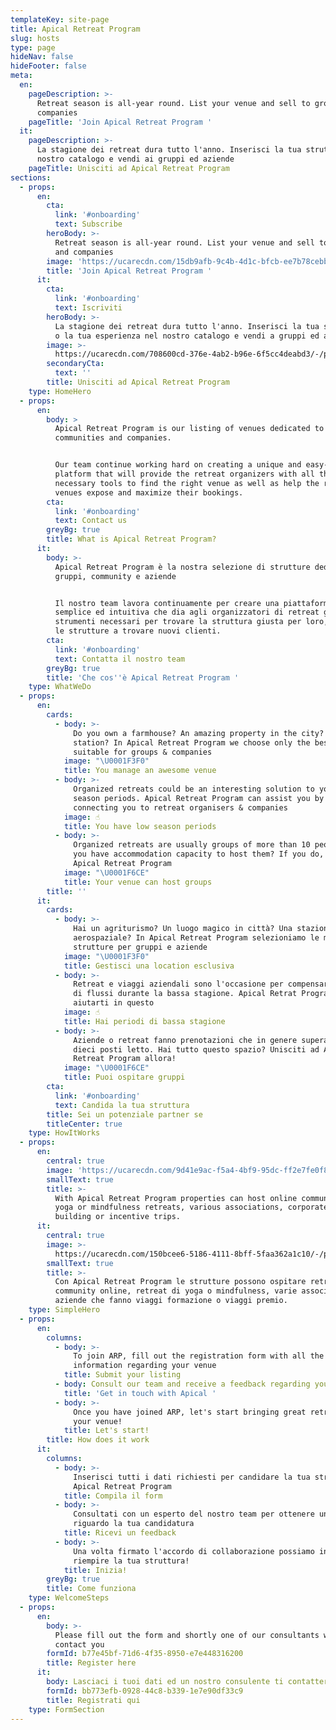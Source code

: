 ```yaml
---
templateKey: site-page
title: Apical Retreat Program
slug: hosts
type: page
hideNav: false
hideFooter: false
meta:
  en:
    pageDescription: >-
      Retreat season is all-year round. List your venue and sell to groups and
      companies
    pageTitle: 'Join Apical Retreat Program '
  it:
    pageDescription: >-
      La stagione dei retreat dura tutto l'anno. Inserisci la tua struttura nel
      nostro catalogo e vendi ai gruppi ed aziende
    pageTitle: Unisciti ad Apical Retreat Program
sections:
  - props:
      en:
        cta:
          link: '#onboarding'
          text: Subscribe
        heroBody: >-
          Retreat season is all-year round. List your venue and sell to groups
          and companies
        image: 'https://ucarecdn.com/15db9afb-9c4b-4d1c-bfcb-ee7b78cebbec/'
        title: 'Join Apical Retreat Program '
      it:
        cta:
          link: '#onboarding'
          text: Iscriviti
        heroBody: >-
          La stagione dei retreat dura tutto l'anno. Inserisci la tua struttura
          o la tua esperienza nel nostro catalogo e vendi a gruppi ed aziende
        image: >-
          https://ucarecdn.com/708600cd-376e-4ab2-b96e-6f5cc4deabd3/-/preview/-/enhance/55/
        secondaryCta:
          text: ''
        title: Unisciti ad Apical Retreat Program
    type: HomeHero
  - props:
      en:
        body: >
          Apical Retreat Program is our listing of venues dedicated to groups,
          communities and companies.


          Our team continue working hard on creating a unique and easy-to-use
          platform that will provide the retreat organizers with all the
          necessary tools to find the right venue as well as help the retreat
          venues expose and maximize their bookings.
        cta:
          link: '#onboarding'
          text: Contact us
        greyBg: true
        title: What is Apical Retreat Program?
      it:
        body: >-
          Apical Retreat Program è la nostra selezione di strutture dedicate a
          gruppi, community e aziende


          Il nostro team lavora continuamente per creare una piattaforma
          semplice ed intuitiva che dia agli organizzatori di retreat gli
          strumenti necessari per trovare la struttura giusta per loro, ed anche
          le strutture a trovare nuovi clienti.
        cta:
          link: '#onboarding'
          text: Contatta il nostro team
        greyBg: true
        title: 'Che cos''è Apical Retreat Program '
    type: WhatWeDo
  - props:
      en:
        cards:
          - body: >-
              Do you own a farmhouse? An amazing property in the city? A space
              station? In Apical Retreat Program we choose only the best venues
              suitable for groups & companies
            image: "\U0001F3F0"
            title: You manage an awesome venue
          - body: >-
              Organized retreats could be an interesting solution to your low
              season periods. Apical Retreat Program can assist you by
              connecting you to retreat organisers & companies 
            image: ☝
            title: You have low season periods
          - body: >-
              Organized retreats are usually groups of more than 10 people. Do
              you have accommodation capacity to host them? If you do, join
              Apical Retreat Program 
            image: "\U0001F6CE"
            title: Your venue can host groups
        title: ''
      it:
        cards:
          - body: >-
              Hai un agriturismo? Un luogo magico in città? Una stazione
              aerospaziale? In Apical Retreat Program selezioniamo le migliori
              strutture per gruppi e aziende
            image: "\U0001F3F0"
            title: Gestisci una location esclusiva
          - body: >-
              Retreat e viaggi aziendali sono l'occasione per compensare il calo
              di flussi durante la bassa stagione. Apical Retrat Program può
              aiutarti in questo
            image: ☝
            title: Hai periodi di bassa stagione
          - body: >-
              Aziende o retreat fanno prenotazioni che in genere superano i
              dieci posti letto. Hai tutto questo spazio? Unisciti ad Apical
              Retreat Program allora! 
            image: "\U0001F6CE"
            title: Puoi ospitare gruppi
        cta:
          link: '#onboarding'
          text: Candida la tua struttura
        title: Sei un potenziale partner se
        titleCenter: true
    type: HowItWorks
  - props:
      en:
        central: true
        image: 'https://ucarecdn.com/9d41e9ac-f5a4-4bf9-95dc-ff2e7fe0f8c4/'
        smallText: true
        title: >-
          With Apical Retreat Program properties can host online communities,
          yoga or mindfulness retreats, various associations, corporate team
          building or incentive trips.
      it:
        central: true
        image: >-
          https://ucarecdn.com/150bcee6-5186-4111-8bff-5faa362a1c10/-/preview/-/enhance/14/
        smallText: true
        title: >-
          Con Apical Retreat Program le strutture possono ospitare retreat di
          community online, retreat di yoga o mindfulness, varie associazioni,
          aziende che fanno viaggi formazione o viaggi premio.
    type: SimpleHero
  - props:
      en:
        columns:
          - body: >-
              To join ARP, fill out the registration form with all the necessary
              information regarding your venue 
            title: Submit your listing
          - body: Consult our team and receive a feedback regarding your listing
            title: 'Get in touch with Apical '
          - body: >-
              Once you have joined ARP, let's start bringing great retreats to
              your venue! 
            title: Let's start!
        title: How does it work
      it:
        columns:
          - body: >-
              Inserisci tutti i dati richiesti per candidare la tua struttura ad
              Apical Retreat Program
            title: Compila il form
          - body: >-
              Consultati con un esperto del nostro team per ottenere un feedback
              riguardo la tua candidatura
            title: Ricevi un feedback
          - body: >-
              Una volta firmato l'accordo di collaborazione possiamo iniziare a
              riempire la tua struttura! 
            title: Inizia!
        greyBg: true
        title: Come funziona
    type: WelcomeSteps
  - props:
      en:
        body: >-
          Please fill out the form and shortly one of our consultants will
          contact you
        formId: b77e45bf-71d6-4f35-8950-e7e448316200
        title: Register here
      it:
        body: Lasciaci i tuoi dati ed un nostro consulente ti contatterà a breve
        formId: bb773efb-0928-44c8-b339-1e7e90df33c9
        title: Registrati qui
    type: FormSection
---
```


